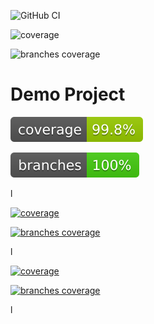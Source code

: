 ![GitHub CI](https://github.com/blocker147/demo_with_mave_actions/actions/workflows/build.yml/badge.svg)

![coverage](https://raw.githubusercontent.com/blocker147/demo_with_mave_actions/badges/jacoco.svg)

![branches coverage](https://raw.githubusercontent.com/blocker147/demo_with_mave_actions/badges/branches.svg)

# Demo Project 

[![coverage](https://raw.githubusercontent.com/cicirello/rho-mu/badges/jacoco.svg)](https://github.com/cicirello/rho-mu/actions/workflows/build.yml)

[![branches coverage](https://github.com/cicirello/rho-mu/blob/badges/branches.svg)](https://github.com/cicirello/rho-mu/actions/workflows/build.yml)

l

[![coverage](https://raw.githubusercontent.com/cicirello/blocker147/badges/jacoco.svg)](https://github.com/cicirello/blocker147/actions/workflows/build.yml)

[![branches coverage](https://github.com/cicirello/blocker147/blob/badges/branches.svg)](https://github.com/cicirello/blocker147/actions/workflows/build.yml)

l

[![coverage](https://raw.githubusercontent.com/cicirello/demo_with_mave_actions/badges/jacoco.svg)](https://github.com/cicirello/demo_with_mave_actions/actions/workflows/build.yml)

[![branches coverage](https://github.com/cicirello/demo_with_mave_actions/blob/badges/branches.svg)](https://github.com/cicirello/demo_with_mave_actions/actions/workflows/build.yml)

l

